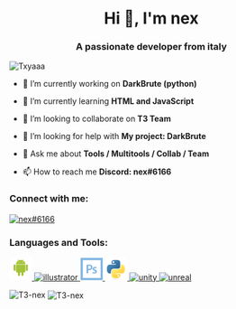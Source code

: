 <h1 align="center">Hi 👋, I'm nex</h1>
<h3 align="center">A passionate developer from italy</h3>

<p align="left"> <img src="https://komarev.com/ghpvc/?username=neex&label=Profile%20views&color=0e75b6&style=flat" alt="Txyaaa" /> </p>

- 🔭 I’m currently working on **DarkBrute (python)**

- 🌱 I’m currently learning **HTML and JavaScript**

- 🔱 I’m looking to collaborate on **T3 Team**

- 🤝 I’m looking for help with **My project: DarkBrute**

- 💬 Ask me about **Tools / Multitools / Collab / Team**

- 📫 How to reach me **Discord: nex#6166**

<h3 align="left">Connect with me:</h3>
<p align="left">
<a href="https://discord.gg/nex#6166" target="blank"><img align="center" src="https://raw.githubusercontent.com/rahuldkjain/github-profile-readme-generator/master/src/images/icons/Social/discord.svg" alt="nex#6166" height="30" width="40" /></a>
</p>

<h3 align="left">Languages and Tools:</h3>
<p align="left"> <a href="https://developer.android.com" target="_blank" rel="noreferrer"> <img src="https://raw.githubusercontent.com/devicons/devicon/master/icons/android/android-original-wordmark.svg" alt="android" width="40" height="40"/> </a> <a href="https://www.adobe.com/in/products/illustrator.html" target="_blank" rel="noreferrer"> <img src="https://www.vectorlogo.zone/logos/adobe_illustrator/adobe_illustrator-icon.svg" alt="illustrator" width="40" height="40"/> </a> <a href="https://www.photoshop.com/en" target="_blank" rel="noreferrer"> <img src="https://raw.githubusercontent.com/devicons/devicon/master/icons/photoshop/photoshop-line.svg" alt="photoshop" width="40" height="40"/> </a> <a href="https://www.python.org" target="_blank" rel="noreferrer"> <img src="https://raw.githubusercontent.com/devicons/devicon/master/icons/python/python-original.svg" alt="python" width="40" height="40"/> </a> <a href="https://unity.com/" target="_blank" rel="noreferrer"> <img src="https://www.vectorlogo.zone/logos/unity3d/unity3d-icon.svg" alt="unity" width="40" height="40"/> </a> <a href="https://unrealengine.com/" target="_blank" rel="noreferrer"> <img src="https://raw.githubusercontent.com/kenangundogan/fontisto/036b7eca71aab1bef8e6a0518f7329f13ed62f6b/icons/svg/brand/unreal-engine.svg" alt="unreal" width="40" height="40"/> </a> </p>

<p><img align="left" src="https://github-readme-stats.vercel.app/api/top-langs?username=T3-nex&show_icons=true&locale=en&layout=compact" alt="T3-nex" /></p>

<p>&nbsp;<img align="center" src="https://github-readme-stats.vercel.app/api?username=T3-nex&show_icons=true&locale=en" alt="T3-nex" /></p>
